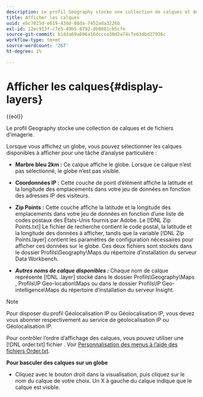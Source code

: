 ```yaml
---
description: Le profil Geography stocke une collection de calques et de fichiers d’imagerie.
title: Afficher les calques
uuid: ebc7025d-e619-43dd-88da-7452ada3226b
exl-id: 12ec913f-c7e5-49b5-8792-db0881cb5cfe
source-git-commit: b1dda69a606a16dccca30d2a74c7e63dbd27936c
workflow-type: tm+mt
source-wordcount: '267'
ht-degree: 1%

---
```


# Afficher les calques{#display-layers}

{{eol}}

Le profil Geography stocke une collection de calques et de fichiers d’imagerie.

Lorsque vous affichez un globe, vous pouvez sélectionner les calques disponibles à afficher pour une tâche d’analyse particulière :

* **Marbre bleu 2km :** Ce calque affiche le globe. Lorsque ce calque n’est pas sélectionné, le globe n’est pas visible.
* **Coordonnées IP :** Cette couche de point d’élément affiche la latitude et la longitude des emplacements dans votre jeu de données en fonction des adresses IP des visiteurs.
* **Zip Points :** Cette couche affiche la latitude et la longitude des emplacements dans votre jeu de données en fonction d’une liste de codes postaux des États-Unis fournis par Adobe. Le [!DNL Zip Points.txt] Le fichier de recherche contient le code postal, la latitude et la longitude des données à afficher, tandis que la variable [!DNL Zip Points.layer] contient les paramètres de configuration nécessaires pour afficher ces données sur le globe. Ces deux fichiers sont stockés dans le dossier Profils\Geography\Maps du répertoire d’installation du serveur Data Workbench.

* ***Autres noms de calque disponibles :*** Chaque nom de calque représente [!DNL .layer] stocké dans le dossier Profils\Geography\Maps , Profils\IP Geo-location\Maps ou dans le dossier Profils\IP Geo-intelligence\Maps du répertoire d’installation du serveur Insight.

>[!NOTE]
>
>Pour disposer du profil Géolocalisation IP ou Géolocalisation IP, vous devez vous abonner respectivement au service de géolocalisation IP ou Géolocalisation IP.

Pour contrôler l’ordre d’affichage des calques, vous pouvez utiliser une [!DNL order.txt] fichier . Voir [Personnalisation des menus à l’aide des fichiers Order.txt](../../../../home/c-get-started/c-intf-anlys-ftrs/c-ctm-menus/t-cstm-menus-ordr-files.md#task-a391800a8dd444deb3e1516d5189f999).

**Pour basculer des calques sur un globe**

* Cliquez avec le bouton droit dans la visualisation, puis cliquez sur le nom du calque de votre choix. Un X à gauche du calque indique que le calque est visible.
